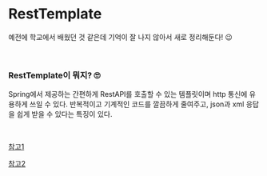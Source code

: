# RestTemplate

예전에 학교에서 배웠던 것 같은데 기억이 잘 나지 않아서 새로 정리해둔다! 😉

<br>

### RestTemplate이 뭐지? 🙄

Spring에서 제공하는 간편하게 RestAPI를 호출할 수 있는 템플릿이며 http 통신에 유용하게 쓰일 수 있다. 반복적이고 기계적인 코드를 깔끔하게 줄여주고, json과 xml 응답을 쉽게 받을 수 있다는 특징이 있다.

<br>

[참고1](https://sjh836.tistory.com/141)

[참고2](https://docs.spring.io/spring-framework/docs/current/javadoc-api/org/springframework/web/client/RestTemplate.html)